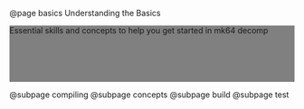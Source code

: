 @page basics Understanding the Basics

<div style="background-color: grey; width: 100%; height: 100px">Essential skills and concepts to help you get started in mk64 decomp</div>


@subpage compiling
@subpage concepts
@subpage build
@subpage test
